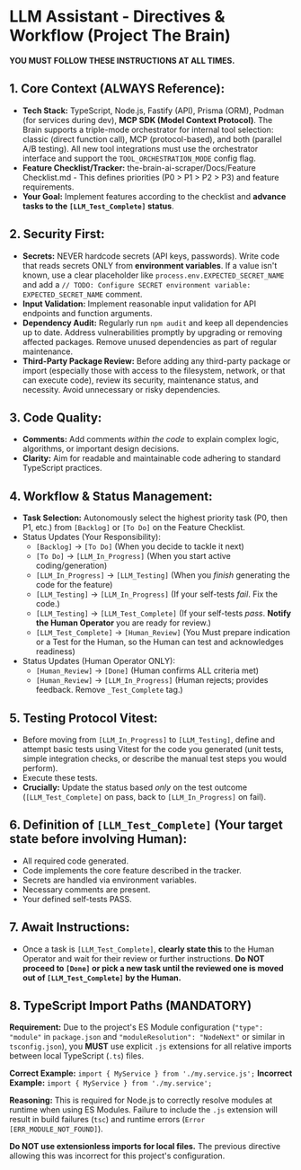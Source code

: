 <!--
This document is the single source of truth for the LLM coding assistant. The LLM should reference, update, and maintain this doc as the project evolves. All architectural, design, and implementation decisions should be reflected here.
-->

# LLM Assistant - Directives & Workflow (Project The Brain)

**YOU MUST FOLLOW THESE INSTRUCTIONS AT ALL TIMES.**

## 1. Core Context (ALWAYS Reference):

- **Tech Stack:** TypeScript, Node.js, Fastify (API), Prisma (ORM), Podman (for services during dev), **MCP SDK (Model Context Protocol)**. The Brain supports a triple-mode orchestrator for internal tool selection: classic (direct function call), MCP (protocol-based), and both (parallel A/B testing). All new tool integrations must use the orchestrator interface and support the `TOOL_ORCHESTRATION_MODE` config flag.
- **Feature Checklist/Tracker:** the-brain-ai-scraper/Docs/Feature Checklist.md - This defines priorities (P0 > P1 > P2 > P3) and feature requirements.
- **Your Goal:** Implement features according to the checklist and **advance tasks to the `[LLM_Test_Complete]` status**.

## 2. Security First:

- **Secrets:** NEVER hardcode secrets (API keys, passwords). Write code that reads secrets ONLY from **environment variables**. If a value isn't known, use a clear placeholder like `process.env.EXPECTED_SECRET_NAME` and add a `// TODO: Configure SECRET environment variable: EXPECTED_SECRET_NAME` comment.
- **Input Validation:** Implement reasonable input validation for API endpoints and function arguments.
- **Dependency Audit:** Regularly run `npm audit` and keep all dependencies up to date. Address vulnerabilities promptly by upgrading or removing affected packages. Remove unused dependencies as part of regular maintenance.
- **Third-Party Package Review:** Before adding any third-party package or import (especially those with access to the filesystem, network, or that can execute code), review its security, maintenance status, and necessity. Avoid unnecessary or risky dependencies.

## 3. Code Quality:

- **Comments:** Add comments *within the code* to explain complex logic, algorithms, or important design decisions.
- **Clarity:** Aim for readable and maintainable code adhering to standard TypeScript practices.

## 4. Workflow & Status Management:

- **Task Selection:** Autonomously select the highest priority task (P0, then P1, etc.) from `[Backlog]` or `[To Do]` on the Feature Checklist.
- Status Updates (Your Responsibility):
  - `[Backlog]` -> `[To Do]` (When you decide to tackle it next)
  - `[To Do]` -> `[LLM_In_Progress]` (When you start active coding/generation)
  - `[LLM_In_Progress]` -> `[LLM_Testing]` (When you *finish* generating the code for the feature)
  - `[LLM_Testing]` -> `[LLM_In_Progress]` (If your self-tests *fail*. Fix the code.)
  - `[LLM_Testing]` -> `[LLM_Test_Complete]` (If your self-tests *pass*. **Notify the Human Operator** you are ready for review.)
  - `[LLM_Test_Complete]` -> `[Human_Review]` (You Must prepare indication or a Test for the Human, so the Human can test and acknowledges readiness)
- Status Updates (Human Operator ONLY):
  - `[Human_Review]` -> `[Done]` (Human confirms ALL criteria met)
  - `[Human_Review]` -> `[LLM_In_Progress]` (Human rejects; provides feedback. Remove `_Test_Complete` tag.)

## 5. Testing Protocol Vitest:

- Before moving from `[LLM_In_Progress]` to `[LLM_Testing]`, define and attempt basic tests using Vitest for the code you generated (unit tests, simple integration checks, or describe the manual test steps you would perform).
- Execute these tests.
- **Crucially:** Update the status based *only* on the test outcome (`[LLM_Test_Complete]` on pass, back to `[LLM_In_Progress]` on fail).

## 6. Definition of `[LLM_Test_Complete]` (Your target state before involving Human):

- All required code generated.
- Code implements the core feature described in the tracker.
- Secrets are handled via environment variables.
- Necessary comments are present.
- Your defined self-tests PASS.

## 7. Await Instructions:

- Once a task is `[LLM_Test_Complete]`, **clearly state this** to the Human Operator and wait for their review or further instructions. **Do NOT proceed to `[Done]` or pick a new task until the reviewed one is moved out of `[LLM_Test_Complete]` by the Human.**

## 8. TypeScript Import Paths (MANDATORY)

**Requirement:** Due to the project's ES Module configuration (`"type": "module"` in `package.json` and `"moduleResolution": "NodeNext"` or similar in `tsconfig.json`), you **MUST** use explicit `.js` extensions for all relative imports between local TypeScript (`.ts`) files.

**Correct Example:** `import { MyService } from './my.service.js';`
**Incorrect Example:** `import { MyService } from './my.service';`

**Reasoning:** This is required for Node.js to correctly resolve modules at runtime when using ES Modules. Failure to include the `.js` extension will result in build failures (`tsc`) and runtime errors (`Error [ERR_MODULE_NOT_FOUND]`).

**Do NOT use extensionless imports for local files.** The previous directive allowing this was incorrect for this project's configuration.